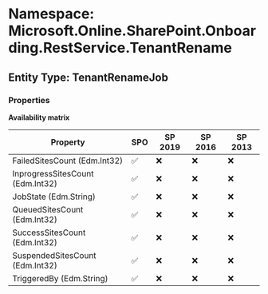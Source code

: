 # Namespace: Microsoft.Online.SharePoint.Onboarding.RestService.TenantRename

## Entity Type: TenantRenameJob

### Properties

**Availability matrix**

Property | SPO | SP 2019 | SP 2016 | SP 2013
----------|-----|---------|---------|--------
FailedSitesCount (Edm.Int32) | ✅ | ❌ | ❌ | ❌
InprogressSitesCount (Edm.Int32) | ✅ | ❌ | ❌ | ❌
JobState (Edm.String) | ✅ | ❌ | ❌ | ❌
QueuedSitesCount (Edm.Int32) | ✅ | ❌ | ❌ | ❌
SuccessSitesCount (Edm.Int32) | ✅ | ❌ | ❌ | ❌
SuspendedSitesCount (Edm.Int32) | ✅ | ❌ | ❌ | ❌
TriggeredBy (Edm.String) | ✅ | ❌ | ❌ | ❌

